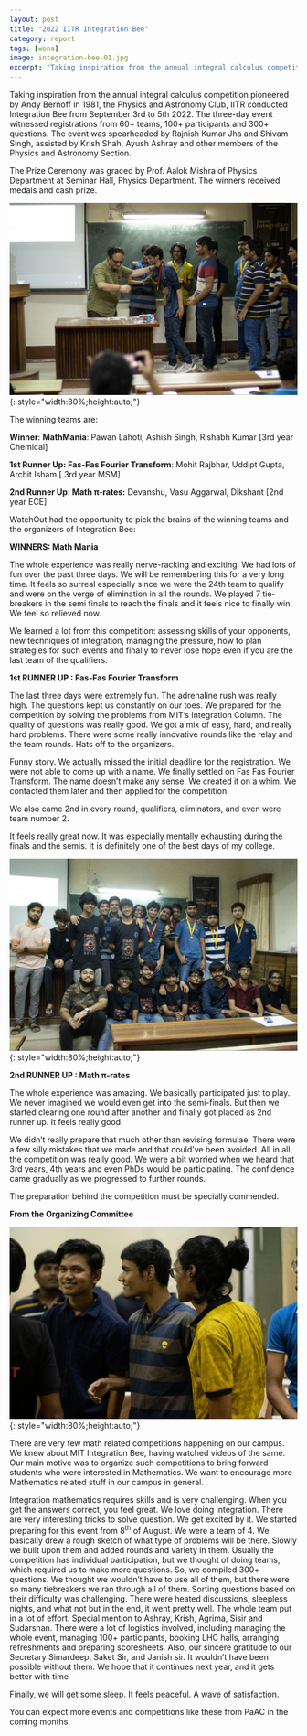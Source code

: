 ```yaml
---
layout: post
title: "2022 IITR Integration Bee"
category: report
tags: [wona]
image: integration-bee-01.jpg
excerpt: "Taking inspiration from the annual integral calculus competition pioneered by Andy Bernoff in 1981, the Physics and Astronomy Club, IITR conducted Integration Bee from September 3rd to 5th 2022."
---
```


Taking inspiration from the annual integral calculus competition pioneered by Andy Bernoff in 1981, the Physics and Astronomy Club, IITR conducted Integration Bee from September 3rd to 5th 2022. The three-day event witnessed registrations from 60+ teams, 100+ participants and 300+ questions. The event was spearheaded by Rajnish Kumar Jha and Shivam Singh, assisted by Krish Shah, Ayush Ashray and other members of the Physics and Astronomy Section.

The Prize Ceremony was graced by Prof. Aalok Mishra of Physics Department at Seminar Hall, Physics Department. The winners received medals and cash prize. 

![pic](/images/posts/integration-bee-02.jpg){: style="width:80%;height:auto;"}

The winning teams are:

**Winner**: **MathMania**: Pawan Lahoti, Ashish Singh, Rishabh Kumar [3rd year Chemical]

**1st Runner Up: Fas-Fas Fourier Transform**: Mohit Rajbhar, Uddipt Gupta, Archit Isham [ 3rd year MSM]

**2nd Runner Up: Math π-rates:** Devanshu, Vasu Aggarwal, Dikshant [2nd year ECE]

WatchOut had the opportunity to pick the brains of the winning teams and the organizers of Integration Bee: 

**WINNERS: Math Mania**

The whole experience was really nerve-racking and exciting. We had lots of fun over the past three days. We will be remembering this for a very long time. It feels so surreal especially since we were the 24th team to qualify and were on the verge of elimination in all the rounds. We played 7 tie-breakers in the semi finals to reach the finals and it feels nice to finally win. We feel so relieved now.

We learned a lot from this competition: assessing skills of your opponents, new techniques of integration, managing the pressure, how to plan strategies for such events and finally to never lose hope even if you are the last team of the qualifiers.

**1st RUNNER UP : Fas-Fas Fourier Transform**

The last three days were extremely fun. The adrenaline rush was really high. The questions kept us constantly on our toes. We prepared for the competition by solving the problems from MIT’s Integration Column. The quality of questions was really good. We got a mix of easy, hard, and really hard problems. There were some really innovative rounds like the relay and the team rounds. Hats off to the organizers.

Funny story. We actually missed the initial deadline for the registration. We were not able to come up with a name. We finally settled on Fas Fas Fourier Transform. The name doesn’t make any sense. We created it on a whim. We contacted them later and then applied for the competition.

We also came 2nd in every round, qualifiers, eliminators, and even were team number 2.

It feels really great now. It was especially mentally exhausting during the finals and the semis. It is definitely one of the best days of my college. 

![pic](/images/posts/integration-bee-03.jpg){: style="width:80%;height:auto;"}

**2nd RUNNER UP : Math π-rates**

The whole experience was amazing. We basically participated just to play. We never imagined we would even get into the semi-finals. But then we started clearing one round after another and finally got placed as 2nd runner up. It feels really good. 

We didn’t really prepare that much other than revising formulae. There were a few silly mistakes that we made and that could’ve been avoided. All in all, the competition was really good. We were a bit worried when we heard that 3rd years, 4th years and even PhDs would be participating. The confidence came gradually as we progressed to further rounds.

The preparation behind the competition must be specially commended.

**From the Organizing Committee**

![pic](/images/posts/integration-bee-04.jpg){: style="width:80%;height:auto;"}

There are very few math related competitions happening on our campus. We knew about MIT Integration Bee, having watched videos of the same. Our main motive was to organize such competitions to bring forward students who were interested in Mathematics. We want to encourage more Mathematics related stuff in our campus in general.

Integration mathematics requires skills and is very challenging.  When you get the answers correct, you feel great. We love doing integration. There are very interesting tricks to solve question. We get excited by it. We started preparing for this event from 8<sup>th</sup> of August. We were a team of 4. We basically drew a rough sketch of what type of problems will be there. Slowly we built upon them and added rounds and variety in them. Usually the competition has individual participation, but we thought of doing teams, which required us to make more questions. So, we compiled 300+ questions. We thought we wouldn’t have to use all of them, but there were so many tiebreakers we ran through all of them. Sorting questions based on their difficulty was challenging. There were heated discussions, sleepless nights, and what not but in the end, it went pretty well. The whole team put in a lot of effort. Special mention to Ashray, Krish, Agrima, Sisir and Sudarshan. There were a lot of logistics involved, including managing the whole event, managing 100+ participants, booking LHC halls, arranging refreshments and preparing scoresheets. Also, our sincere gratitude to our Secretary Simardeep, Saket Sir, and Janish sir. It wouldn’t have been possible without them. We hope that it continues next year, and it gets better with time

Finally, we will get some sleep. It feels peaceful. A wave of satisfaction.

You can expect more events and competitions like these from PaAC in the coming months.
